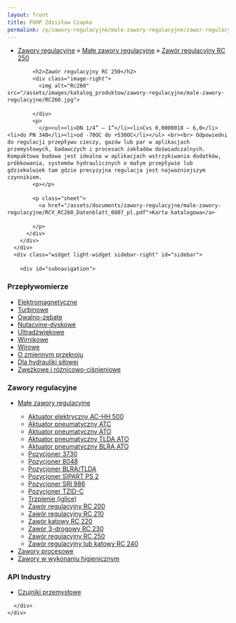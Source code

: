 ```yaml
---
layout: front
title: PUHP Zdzisław Czapko
permalink: /p/zawory-regulacyjne/male-zawory-regulacyjne/zawor-regulacyjny-rc-250/
---
```


<div id="content">
  <div class="wrapper-with-color-background">
    <div class="content-area-blog blog-background-sidebar-right">
      <div class="mainarea-left" id="mainarea">
        <div class="blogpost-blog3">
          <div class="post-content">
            <ul class="meta">
<li>
<a href="/p/zawory-regulacyjne">Zawory regulacyjne</a>
»
<a href="/p/zawory-regulacyjne/male-zawory-regulacyjne">Małe zawory regulacyjne</a>
»
<a href="/p/zawory-regulacyjne/male-zawory-regulacyjne/zawor-regulacyjny-rc-250">Zawór regulacyjny RC 250</a>
</li>
</ul>

            <h2>Zawór regulacyjny RC 250</h2>
            <div class="image-right">
              <img alt="Rc260" src="/assets/images/katalog_produktow/zawory-regulacyjne/male-zawory-regulacyjne/RC260.jpg">

            </div>
            <p>
              </p><ul><li>DN 1/4” – 1”</li><li>Cvs 0,0000018 – 6,0</li><li>do PN 340</li><li>od -70OC do +530OC</li></ul> <br><br> Odpowiedni do regulacji przepływu cieczy, gazów lub par w aplikacjach przemysłowych, badawczych i procesach zakładów doświadczalnych. Kompaktowa budowa jest idealna w aplikacjach wstrzykiwania dodatków, próbkowania, systemów hydraulicznych o małym przepływie lub gdziekolwiek tam gdzie precyzyjna regulacja jest najważniejszym czynnikiem.
            <p></p>
            
            <p class="sheet">
              <a href="/assets/documents/zawory-regulacyjne/male-zawory-regulacyjne/RCV_RC260_Datenblatt_0807_pl.pdf">Karta katalogowa</a>

            </p>
          </div>
        </div>
      </div>
      <div class="widget light-widget sidebar-right" id="sidebar">
        
        <div id="subnavigation">
<h3>Przepływomierze</h3>
<ul class="subcategories">
<li class="category"><a href="/p/przeplywomierze/elektromagnetyczne">Elektromagnetyczne</a></li>
<li class="category"><a href="/p/przeplywomierze/turbinowe">Turbinowe</a></li>
<li class="category"><a href="/p/przeplywomierze/owalno-zebate">Owalno-zębate</a></li>
<li class="category"><a href="/p/przeplywomierze/nutacyjne-dyskowe">Nutacyjne-dyskowe</a></li>
<li class="category"><a href="/p/przeplywomierze/ultradzwiekowe">Ultradźwiękowe</a></li>
<li class="category"><a href="/p/przeplywomierze/wirnikowe">Wirnikowe</a></li>
<li class="category"><a href="/p/przeplywomierze/wirowe">Wirowe</a></li>
<li class="category"><a href="/p/przeplywomierze/o-zmiennym-przekroju">O zmiennym przekroju</a></li>
<li class="category"><a href="/p/przeplywomierze/dla-hydrauliki-silowej">Dla hydrauliki siłowej</a></li>
<li class="category"><a href="/p/przeplywomierze/zwezkowe-i-roznicowo-cisnieniowe">Zwężkowe i różnicowo-ciśnieniowe</a></li>
</ul>
<h3>Zawory regulacyjne</h3>
<ul class="subcategories">
<li class="category"><a href="/p/zawory-regulacyjne/male-zawory-regulacyjne">Małe zawory regulacyjne</a></li>
<div class="light-widget">
<ul class="products">
<li class="product"><a href="/p/zawory-regulacyjne/male-zawory-regulacyjne/aktuator-elektryczny-ac-hh-500">Aktuator elektryczny AC-HH 500</a></li>
<li class="product"><a href="/p/zawory-regulacyjne/male-zawory-regulacyjne/aktuator-pneumatyczny-atc">Aktuator pneumatyczny ATC </a></li>
<li class="product"><a href="/p/zawory-regulacyjne/male-zawory-regulacyjne/aktuator-pneumatyczny-ato">Aktuator pneumatyczny ATO</a></li>
<li class="product"><a href="/p/zawory-regulacyjne/male-zawory-regulacyjne/aktuator-pneumatyczny-tlda-ato">Aktuator pneumatyczny TLDA ATO</a></li>
<li class="product"><a href="/p/zawory-regulacyjne/male-zawory-regulacyjne/aktuator-pneumatyczny-blra-ato">Aktuator pneumatyczny BLRA ATO </a></li>
<li class="product"><a href="/p/zawory-regulacyjne/male-zawory-regulacyjne/pozycjoner-3730">Pozycjoner 3730</a></li>
<li class="product"><a href="/p/zawory-regulacyjne/male-zawory-regulacyjne/pozycjoner-8048">Pozycjoner 8048</a></li>
<li class="product"><a href="/p/zawory-regulacyjne/male-zawory-regulacyjne/pozycjoner-blra-tlda">Pozycjoner BLRA/TLDA</a></li>
<li class="product"><a href="/p/zawory-regulacyjne/male-zawory-regulacyjne/pozycjoner-sipart-ps-2">Pozycjoner SIPART PS 2</a></li>
<li class="product"><a href="/p/zawory-regulacyjne/male-zawory-regulacyjne/pozycjoner-sri-986">Pozycjoner SRI 986</a></li>
<li class="product"><a href="/p/zawory-regulacyjne/male-zawory-regulacyjne/pozycjoner-tzid-c">Pozycjoner TZID-C</a></li>
<li class="product"><a href="/p/zawory-regulacyjne/male-zawory-regulacyjne/trzpienie-iglice">Trzpienie (iglice)</a></li>
<li class="product"><a href="/p/zawory-regulacyjne/male-zawory-regulacyjne/zawor-regulacyjny-rc-200">Zawór regulacyjny RC 200</a></li>
<li class="product"><a href="/p/zawory-regulacyjne/male-zawory-regulacyjne/zawor-regulacyjny-rc-210">Zawór regulacyjny RC 210</a></li>
<li class="product"><a href="/p/zawory-regulacyjne/male-zawory-regulacyjne/zawor-katowy-rc-220">Zawór kątowy RC 220</a></li>
<li class="product"><a href="/p/zawory-regulacyjne/male-zawory-regulacyjne/zawor-3-drogowy-rc-230">Zawór 3-drogowy RC 230</a></li>
<li class="product"><a href="/p/zawory-regulacyjne/male-zawory-regulacyjne/zawor-regulacyjny-rc-250">Zawór regulacyjny RC 250</a></li>
<li class="product"><a href="/p/zawory-regulacyjne/male-zawory-regulacyjne/zawor-regulacyjny-lub-katowy-rc-240">Zawór regulacyjny lub kątowy RC 240</a></li>
</ul>
</div>
<li class="category"><a href="/p/zawory-regulacyjne/zawory-procesowe">Zawory procesowe</a></li>
<li class="category"><a href="/p/zawory-regulacyjne/zawory-w-wykonaniu-higienicznym">Zawory w wykonaniu higienicznym</a></li>
</ul>
<h3>API Industry</h3>
<ul class="subcategories">
<li class="category"><a href="/p/api-industry/czujniki-przemyslowe">Czujniki przemysłowe</a></li>
</ul>
</div>

      </div>
    </div>
  </div>
</div>